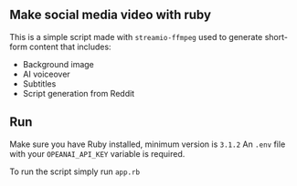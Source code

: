 ## Make social media video with ruby

This is a simple script made with `streamio-ffmpeg` used to generate short-form content that includes:
- Background image
- AI voiceover
- Subtitles
- Script generation from Reddit

## Run

Make sure you have Ruby installed, minimum version is `3.1.2`
An `.env` file with your `OPEANAI_API_KEY` variable is required.

To run the script simply run `app.rb`
